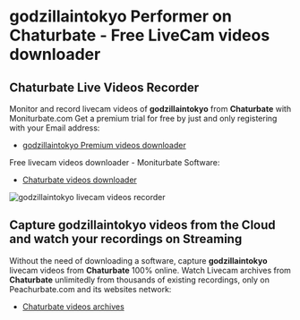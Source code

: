 # godzillaintokyo Performer on Chaturbate - Free LiveCam videos downloader

## Chaturbate Live Videos Recorder

Monitor and record livecam videos of **godzillaintokyo** from **Chaturbate** with Moniturbate.com
Get a premium trial for free by just and only registering with your Email address:
* [godzillaintokyo Premium videos downloader](https://moniturbate.com/request-demo-licence-key.html)

Free livecam videos downloader - Moniturbate Software:
* [Chaturbate videos downloader](https://moniturbate.com/moniturbate-download-software.html)

![godzillaintokyo livecam videos recorder](https://peachurnet.com/templates/moniturbate-software.png)


## Capture godzillaintokyo videos from the Cloud and watch your recordings on Streaming

Without the need of downloading a software, capture **godzillaintokyo** livecam videos from **Chaturbate** 100% online.
Watch Livecam archives from **Chaturbate** unlimitedly from thousands of existing recordings, only on Peachurbate.com and its websites network:
* [Chaturbate videos archives](https://peachurnet.com/)